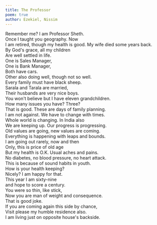 ```yaml
---
title: The Professor
poem: true
author: Ezekiel, Nissim
---
```


Remember me? I am Professor Sheth.  
Once I taught you geography. Now  
I am retired, though my health is good. My wife died some years back.  
By God's grace, all my children  
Are well settled in life.  
One is Sales Manager,  
One is Bank Manager,  
Both have cars.  
Other also doing well, though not so well.  
Every family must have black sheep.  
Sarala and Tarala are married,  
Their husbands are very nice boys.  
You won't believe but I have eleven grandchildren.  
How many issues you have? Three?  
That is good. These are days of family planning.  
I am not against. We have to change with times.  
Whole world is changing. In India also  
We are keeping up. Our progress is progressing.  
Old values are going, new values are coming.  
Everything is happening with leaps and bounds.  
I am going out rarely, now and then  
Only, this is price of old age  
But my health is O.K. Usual aches and pains.  
No diabetes, no blood pressure, no heart attack.  
This is because of sound habits in youth.  
How is your health keeping?  
Nicely? I am happy for that.  
This year I am sixty-nine  
and hope to score a century.  
You were so thin, like stick,  
Now you are man of weight and consequence.  
That is good joke.  
If you are coming again this side by chance,  
Visit please my humble residence also.  
I am living just on opposite house's backside.  
